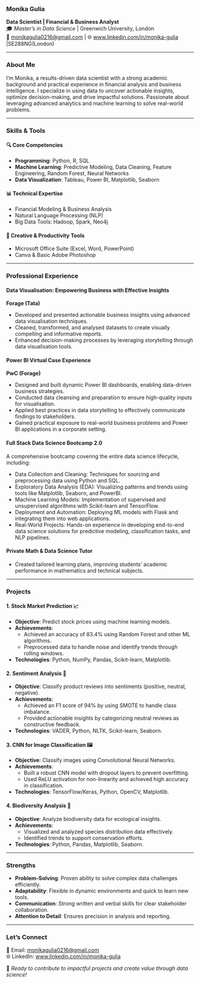 

### **Monika Gulia**  
**Data Scientist | Financial & Business Analyst**  
🎓 *Master’s in Data Science* | Greenwich University, London  
📧 monikagulia0216@gmail.com | 🌐 www.linkedin.com/in/monika-gulia |SE288NG(London)

---

### **About Me**  
I’m Monika, a results-driven data scientist with a strong academic background and practical experience in financial analysis and business intelligence. I specialize in using data to uncover actionable insights, optimize decision-making, and drive impactful solutions. Passionate about leveraging advanced analytics and machine learning to solve real-world problems.

---

### **Skills & Tools**  

#### 🔍 **Core Competencies**  
- **Programming**: Python, R, SQL  
- **Machine Learning**: Predictive Modeling, Data Cleaning, Feature Engineering, Random Forest, Neural Networks  
- **Data Visualization**: Tableau, Power BI, Matplotlib, Seaborn  

#### 📊 **Technical Expertise**  
- Financial Modeling & Business Analysis  
- Natural Language Processing (NLP)  
- Big Data Tools: Hadoop, Spark, Neo4j  

#### 🎨 **Creative & Productivity Tools**  
- Microsoft Office Suite (Excel, Word, PowerPoint)  
- Canva & Basic Adobe Photoshop  

---

### **Professional Experience**  

#### Data Visualisation: Empowering Business with Effective Insights
**Forage (Tata)**  
- Developed and presented actionable business insights using advanced data visualisation techniques.  
- Cleaned, transformed, and analysed datasets to create visually compelling and informative reports.  
- Enhanced decision-making processes by leveraging storytelling through data visualisation tools.

#### **Power BI Virtual Case Experience**  
**PwC (Forage)**  
- Designed and built dynamic Power BI dashboards, enabling data-driven business strategies.  
- Conducted data cleansing and preparation to ensure high-quality inputs for visualisation.  
- Applied best practices in data storytelling to effectively communicate findings to stakeholders.  
- Gained practical exposure to real-world business problems and Power BI applications in a corporate setting.  

#### **Full Stack Data Science Bootcamp 2.0**
A comprehensive bootcamp covering the entire data science lifecycle, including:
- Data Collection and Cleaning: Techniques for sourcing and preprocessing data using Python and SQL.
- Exploratory Data Analysis (EDA): Visualizing patterns and trends using tools like Matplotlib, Seaborn, and PowerBI.
- Machine Learning Models: Implementation of supervised and unsupervised algorithms with Scikit-learn and TensorFlow.
- Deployment and Automation: Deploying ML models with Flask and integrating them into web applications.
- Real-World Projects: Hands-on experience in developing end-to-end data science solutions for predictive modeling, classification tasks, and NLP pipelines.
  
#### **Private Math & Data Science Tutor**  
- Created tailored learning plans, improving students’ academic performance in mathematics and technical subjects.  

---

### **Projects**  

#### **1. Stock Market Prediction 📈**  
- **Objective**: Predict stock prices using machine learning models.  
- **Achievements**:  
  - Achieved an accuracy of 83.4% using Random Forest and other ML algorithms.  
  - Preprocessed data to handle noise and identify trends through rolling windows.  
- **Technologies**: Python, NumPy, Pandas, Scikit-learn, Matplotlib.  

#### **2. Sentiment Analysis 📝**  
- **Objective**: Classify product reviews into sentiments (positive, neutral, negative).  
- **Achievements**:  
  - Achieved an F1 score of 94% by using SMOTE to handle class imbalance.  
  - Provided actionable insights by categorizing neutral reviews as constructive feedback.  
- **Technologies**: VADER, Python, NLTK, Scikit-learn, Seaborn.  

#### **3. CNN for Image Classification 🖼️**  
- **Objective**: Classify images using Convolutional Neural Networks.  
- **Achievements**:  
  - Built a robust CNN model with dropout layers to prevent overfitting.  
  - Used ReLU activation for non-linearity and achieved high accuracy in classification.  
- **Technologies**: TensorFlow/Keras, Python, OpenCV, Matplotlib.  

#### **4. Biodiversity Analysis 🌱**  
- **Objective**: Analyze biodiversity data for ecological insights.  
- **Achievements**:  
  - Visualized and analyzed species distribution data effectively.  
  - Identified trends to support conservation efforts.  
- **Technologies**: Python, Pandas, Matplotlib, Seaborn.  

---

### **Strengths**  
- **Problem-Solving**: Proven ability to solve complex data challenges efficiently.  
- **Adaptability**: Flexible in dynamic environments and quick to learn new tools.  
- **Communication**: Strong written and verbal skills for clear stakeholder collaboration.  
- **Attention to Detail**: Ensures precision in analysis and reporting.  

---

### **Let’s Connect**  
📧 Email: monikagulia0216@gmail.com  
🌐 LinkedIn: www.linkedin.com/in/monika-gulia 

🚀 *Ready to contribute to impactful projects and create value through data science!*  


